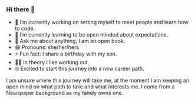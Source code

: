 ### Hi there :vulcan_salute:

- 🔭 I’m currently working on setting myself to meet people and learn how to code. 
- 🌱 I’m currently learning to be open minded about expectations.
- 💬 Ask me about anything, I am an open book. 
- 😄 Pronouns: she/her/hers
- ⚡ Fun fact: I share a birthday with my son. 
- :weight_lifting_woman: In theory I like working out. 
- :nerd_face: Excited to start this journey into a new career path. 

I am unsure where this journey will take me, at the moment I am keeping an open mind on what path to take and what interests me. I come from a Newspaper background as my family owns one.
